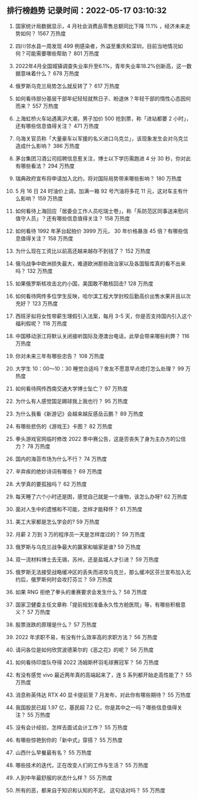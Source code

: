 
## 排行榜趋势 记录时间：2022-05-17 03:10:32
  
  1. 国家统计局数据显示，4 月社会消费品零售总额同比下降 11.1% ，经济未来走势如何？ 1567 万热度
    
  2. 四川邻水县一周发现 499 例感染者，外溢至重庆和深圳，目前当地情况如何？可能需要哪些帮助？ 801 万热度
    
  3. 2022年4月全国城镇调查失业率升至6.1%，青年失业率18.2%创新高，这一数据意味着什么？ 678 万热度
    
  4. 俄罗斯乌克兰局势怎么就反转了？ 617 万热度
    
  5. 如何看待部分基层干部年纪轻轻就熬日子、盼退休？年轻干部的惰性心态因何而来？ 557 万热度
    
  6. 上海虹桥火车站遇离沪大潮，男子加价 500 抢到票，称「进站都要 2 小时」，还有哪些信息值得关注？ 471 万热度
    
  7. 乌海关官员称「大量豪车以军援的名义进口乌克兰」，该现象发生会对乌克兰造成什么影响？ 386 万热度
    
  8. 茅台集团习酒公司招聘信息惹关注，博士以下学历需跑进 4 分 30 秒，你对此有哪些看法？ 294 万热度
    
  9. 瑞典政府宣布将申请加入北约，将对国际局势带来哪些影响？ 180 万热度
    
  10. 5 月 16 日 24 时油价上调，加满一箱 92 号汽油将多花 11 元，这对车主有什么影响？ 159 万热度
    
  11. 如何看待上海回应「居委会工作人员吃瑞士卷」，称「系防范区同事送来慰问值守人员」？还有哪些信息值得关注？ 158 万热度
    
  12. 如何看待 1992 年茅台起拍价 3999 万元， 30 年价格暴涨 45 倍？有哪些信息值得关注？ 158 万热度
    
  13. 为什么现在工资比以前高还越来越存不到钱了？ 152 万热度
    
  14. 俄乌战争中欧洲损失最大，难道欧洲那些政治家以及各国智库真的看不出来吗？ 132 万热度
    
  15. 如果俄罗斯核攻击北约小国，美国敢不敢核回击? 128 万热度
    
  16. 如何看待网传多位学生反映，哈尔滨工程大学封校后勤高价出售水果并且以次充好？ 123 万热度
    
  17. 西班牙拟将女性带薪生理假引入法案，每月 3-5 天，你是否支持国内引入这个福利假呢？ 118 万热度
    
  18. 中国移动浙江将默认关闭接听国际及港澳台电话，此举会带来哪些利弊？ 116 万热度
    
  19. 你对未来三年有哪些忠告？ 108 万热度
    
  20. 大学生 10：00～10：30 睡觉合适吗？舍友不愿意早点熄灯怎么处理？ 99 万热度
    
  21. 如何看待网传西南交通大学博士坠亡？ 97 万热度
    
  22. 为什么有人感觉国足踢球我上我也行？ 95 万热度
    
  23. 为什么我看《新游记》会越来越反感岳云鹏？ 89 万热度
    
  24. 有哪些悲伤的《游戏王》卡图？ 82 万热度
    
  25. 拳头游戏官网临时修改 2022 季中赛公告，这是否丧失了身为主办方的公信力？ 78 万热度
    
  26. 国内的海苔市场为什么不行？ 74 万热度
    
  27. 辛弃疾的绝妙诗词有哪些？ 69 万热度
    
  28. 大学真的要孤独吗？ 62 万热度
    
  29. 每天睡了六个小时还是困，感觉自己就是一个废物，该怎么办呀? 62 万热度
    
  30. 面对人生中的遗憾和不可能，怎样才能释怀？ 61 万热度
    
  31. 美工大家都是怎么学会的? 59 万热度
    
  32. 月薪 2 万到 3 万的程序员一天是怎样度过的？ 59 万热度
    
  33. 俄罗斯与乌克兰战争最大的赢家和输家是谁? 59 万热度
    
  34. 双一流材料博士去无锡，苏州，还是盐城人才引进？ 59 万热度
    
  35. 俄罗斯无法接受战略缓冲区的丢失而进攻乌克兰，那么缓冲区芬兰宣布加入北约后，俄罗斯何时会攻打芬兰？ 59 万热度
    
  36. 如果 RNG 拒绝了拳头的重赛要求会发生什么？ 58 万热度
    
  37. 国家卫健委主任文章称「提前规划准备永久性方舱医院」等，有哪些积极意义？ 57 万热度
    
  38. 股票涨跌的原理是什么？ 57 万热度
    
  39. 2022 年求职不易，有没有什么效率高的求职方法？ 56 万热度
    
  40. 请问各位是如何欣赏波德莱尔的《恶之花》的呢？ 56 万热度
    
  41. 如何看待印度队夺得 2022 汤姆斯杯羽毛球赛冠军？ 56 万热度
    
  42. 有没有感觉 vivo 最近两年真的高端起来了，连 S 系列都开始走高性能了？ 55 万热度
    
  43. 消息称英伟达 RTX 40 显卡提前至 7 月发布，对此你有哪些期待？ 55 万热度
    
  44. 我国股民已超 1.97  亿，基民超 7.2 亿，你是其中之一吗？哪些信息值得关注？ 55 万热度
    
  45. 没有会计经验，怎样去面试会计工作？ 55 万热度
    
  46. 有哪些惊艳到你的「新中式」穿搭？ 55 万热度
    
  47. 山西什么早餐最有名？ 55 万热度
    
  48. 哪些技术的迭代，正在改变人们的工作与生活？ 55 万热度
    
  49. 人到中年最舒服的状态什么样？ 55 万热度
    
  50. 所有的恶，都来自于知识和认知的不足。 这句话对吗？ 55 万热度
    